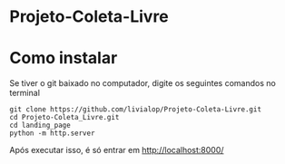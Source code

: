 # Projeto-Coleta-Livre

# Como instalar
Se tiver o git baixado no computador, digite os seguintes comandos no terminal
```
git clone https://github.com/livialop/Projeto-Coleta-Livre.git
cd Projeto-Coleta_Livre.git
cd landing_page
python -m http.server
```
Após executar isso, é só entrar em [http://localhost:8000/](http://localhost:8000/)
